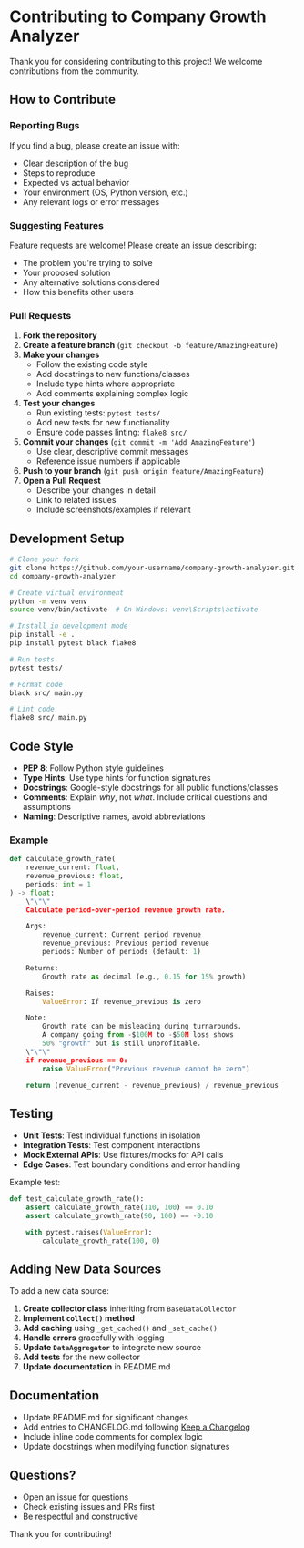 # Contributing to Company Growth Analyzer

Thank you for considering contributing to this project! We welcome contributions from the community.

## How to Contribute

### Reporting Bugs

If you find a bug, please create an issue with:
- Clear description of the bug
- Steps to reproduce
- Expected vs actual behavior
- Your environment (OS, Python version, etc.)
- Any relevant logs or error messages

### Suggesting Features

Feature requests are welcome! Please create an issue describing:
- The problem you're trying to solve
- Your proposed solution
- Any alternative solutions considered
- How this benefits other users

### Pull Requests

1. **Fork the repository**
2. **Create a feature branch** (`git checkout -b feature/AmazingFeature`)
3. **Make your changes**
   - Follow the existing code style
   - Add docstrings to new functions/classes
   - Include type hints where appropriate
   - Add comments explaining complex logic
4. **Test your changes**
   - Run existing tests: `pytest tests/`
   - Add new tests for new functionality
   - Ensure code passes linting: `flake8 src/`
5. **Commit your changes** (`git commit -m 'Add AmazingFeature'`)
   - Use clear, descriptive commit messages
   - Reference issue numbers if applicable
6. **Push to your branch** (`git push origin feature/AmazingFeature`)
7. **Open a Pull Request**
   - Describe your changes in detail
   - Link to related issues
   - Include screenshots/examples if relevant

## Development Setup

```bash
# Clone your fork
git clone https://github.com/your-username/company-growth-analyzer.git
cd company-growth-analyzer

# Create virtual environment
python -m venv venv
source venv/bin/activate  # On Windows: venv\Scripts\activate

# Install in development mode
pip install -e .
pip install pytest black flake8

# Run tests
pytest tests/

# Format code
black src/ main.py

# Lint code
flake8 src/ main.py
```

## Code Style

- **PEP 8**: Follow Python style guidelines
- **Type Hints**: Use type hints for function signatures
- **Docstrings**: Google-style docstrings for all public functions/classes
- **Comments**: Explain *why*, not *what*. Include critical questions and assumptions
- **Naming**: Descriptive names, avoid abbreviations

### Example

```python
def calculate_growth_rate(
    revenue_current: float,
    revenue_previous: float,
    periods: int = 1
) -> float:
    \"\"\"
    Calculate period-over-period revenue growth rate.

    Args:
        revenue_current: Current period revenue
        revenue_previous: Previous period revenue
        periods: Number of periods (default: 1)

    Returns:
        Growth rate as decimal (e.g., 0.15 for 15% growth)

    Raises:
        ValueError: If revenue_previous is zero

    Note:
        Growth rate can be misleading during turnarounds.
        A company going from -$100M to -$50M loss shows
        50% "growth" but is still unprofitable.
    \"\"\"
    if revenue_previous == 0:
        raise ValueError("Previous revenue cannot be zero")

    return (revenue_current - revenue_previous) / revenue_previous
```

## Testing

- **Unit Tests**: Test individual functions in isolation
- **Integration Tests**: Test component interactions
- **Mock External APIs**: Use fixtures/mocks for API calls
- **Edge Cases**: Test boundary conditions and error handling

Example test:

```python
def test_calculate_growth_rate():
    assert calculate_growth_rate(110, 100) == 0.10
    assert calculate_growth_rate(90, 100) == -0.10

    with pytest.raises(ValueError):
        calculate_growth_rate(100, 0)
```

## Adding New Data Sources

To add a new data source:

1. **Create collector class** inheriting from `BaseDataCollector`
2. **Implement `collect()` method**
3. **Add caching** using `_get_cached()` and `_set_cache()`
4. **Handle errors** gracefully with logging
5. **Update `DataAggregator`** to integrate new source
6. **Add tests** for the new collector
7. **Update documentation** in README.md

## Documentation

- Update README.md for significant changes
- Add entries to CHANGELOG.md following [Keep a Changelog](https://keepachangelog.com/)
- Include inline code comments for complex logic
- Update docstrings when modifying function signatures

## Questions?

- Open an issue for questions
- Check existing issues and PRs first
- Be respectful and constructive

Thank you for contributing!

